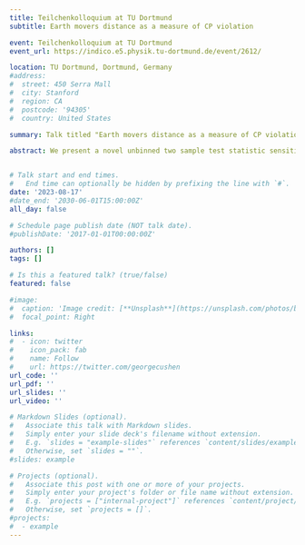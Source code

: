 ```yaml
---
title: Teilchenkolloquium at TU Dortmund
subtitle: Earth movers distance as a measure of CP violation

event: Teilchenkolloquium at TU Dortmund
event_url: https://indico.e5.physik.tu-dortmund.de/event/2612/

location: TU Dortmund, Dortmund, Germany
#address:
#  street: 450 Serra Mall
#  city: Stanford
#  region: CA
#  postcode: '94305'
#  country: United States

summary: Talk titled "Earth movers distance as a measure of CP violation" at the Teilchenkolloquium hosted by the Particle Physics Group at the TU Dortmund in Dortmund, Germany.

abstract: We present a novel unbinned two sample test statistic sensitive to CP violation utilizing the optimal transport plan associated with the Wasserstein (earth movers) distance. The efficacy of the test statistic is shown via two examples of CP asymmetric distributions with varying sample sizes; the Dalitz distributions of B0 and D0 decays. The test statistic not only shows comparable sensitivity to CP violation as the commonly used energy test statistic but also retains valuable information about the localized distributions of CP asymmetry across the Dalitz plot. Additionally, we introduce two alternative test statistics that offer similar sensitivities to CP violation while significantly improving the time and space complexity scalings.


# Talk start and end times.
#   End time can optionally be hidden by prefixing the line with `#`.
date: '2023-08-17'
#date_end: '2030-06-01T15:00:00Z'
all_day: false

# Schedule page publish date (NOT talk date).
#publishDate: '2017-01-01T00:00:00Z'

authors: []
tags: []

# Is this a featured talk? (true/false)
featured: false

#image:
#  caption: 'Image credit: [**Unsplash**](https://unsplash.com/photos/bzdhc5b3Bxs)'
#  focal_point: Right

links:
#  - icon: twitter
#    icon_pack: fab
#    name: Follow
#    url: https://twitter.com/georgecushen
url_code: ''
url_pdf: ''
url_slides: ''
url_video: ''

# Markdown Slides (optional).
#   Associate this talk with Markdown slides.
#   Simply enter your slide deck's filename without extension.
#   E.g. `slides = "example-slides"` references `content/slides/example-slides.md`.
#   Otherwise, set `slides = ""`.
#slides: example

# Projects (optional).
#   Associate this post with one or more of your projects.
#   Simply enter your project's folder or file name without extension.
#   E.g. `projects = ["internal-project"]` references `content/project/deep-learning/index.md`.
#   Otherwise, set `projects = []`.
#projects:
#  - example
---
```


